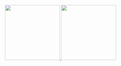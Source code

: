 <div align="center">
  <a href="https://github.com/8Neto">
    <img height="180em" src="https://github-readme-stats.vercel.app/api?username=ErnestoCruzF&show_icons=true&theme=dark&include_all_commits=trus&count_private=true"/>
    <img height="180em" src="https://github-readme-stats.vercel.app/api/top-langs?username=ErnestoCruzF&layout=compact&langs_count=16&theme=dark"/>
</div>
